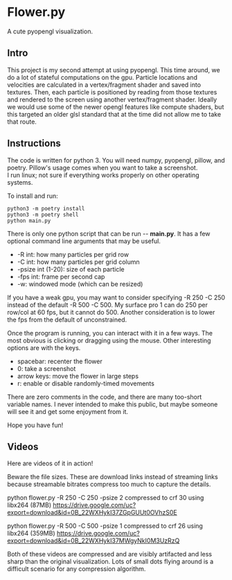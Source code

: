 Flower.py
=========

A cute pyopengl visualization.

Intro
---------

This project is my second attempt at using
pyopengl.  This time around, we do a lot of
stateful computations on the gpu.  Particle
locations and velocities are calculated
in a vertex/fragment shader and saved into 
textures.  Then, each particle is positioned
by reading from those textures and rendered
to the screen using another vertex/fragment
shader.  Ideally we would use some of the
newer opengl features like compute shaders,
but this targeted an older glsl standard that
at the time did not allow me to take that route.

Instructions
-------------

The code is written for python 3.  You will need
numpy, pyopengl, pillow, and poetry.  Pillow's usage
comes when you want to take a screenshot.  
I run linux; not sure if everything works
properly on other operating systems.

To install and run: 
```
python3 -m poetry install
python3 -m poetry shell
python main.py
```

There is only one python script that can be run --
<b>main.py</b>.  It has a few optional 
command line arguments that may be useful.
  * -R int: how many particles per grid row
  * -C int: how many particles per grid column
  * -psize int (1-20): size of each particle
  * -fps int: frame per second cap
  * -w: windowed mode (which can be resized)

If you have a weak gpu, you may want to consider
specifying -R 250 -C 250 instead of the default
-R 500 -C 500.  My surface pro 1 can 
do 250 per row/col at 60 fps, but it cannot
do 500.  Another consideration is to lower the
fps from the default of unconstrained.

Once the program is running, you can interact
with it in a few ways.  The most obvious is 
clicking or dragging using the mouse.  Other
interesting options are with the keys.
  * spacebar: recenter the flower
  * 0: take a screenshot
  * arrow keys: move the flower in large steps
  * r: enable or disable randomly-timed movements
  
There are zero comments in the code, and there
are many too-short variable names.  I never 
intended to make this public, but maybe someone
will see it and get some enjoyment from it.

Hope you have fun!

Videos
--------

Here are videos of it in action!  

Beware the file sizes.  These are download links 
instead of streaming links because streamable 
bitrates compress too much to capture the details.

python flower.py -R 250 -C 250 -psize 2
compressed to crf 30 using libx264 (87MB)
https://drive.google.com/uc?export=download&id=0B_22WXHykI37ZGpGUUt0OVhzS0E

python flower.py -R 500 -C 500 -psize 1
compressed to crf 26 using libx264 (359MB)
https://drive.google.com/uc?export=download&id=0B_22WXHykI37MWgyNkI0M3UzRzQ

Both of these videos are compressed and are
visibly artifacted and less sharp than the
original visualization.  Lots of small dots
flying around is a difficult scenario for any
compression algorithm.
